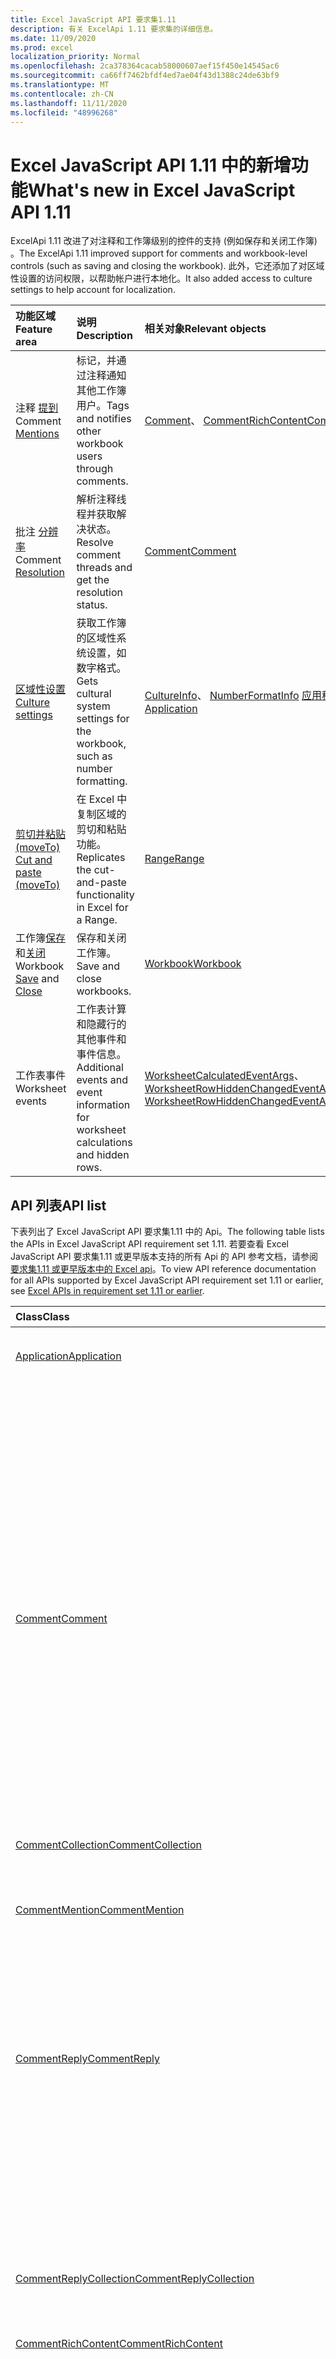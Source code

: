 ```yaml
---
title: Excel JavaScript API 要求集1.11
description: 有关 ExcelApi 1.11 要求集的详细信息。
ms.date: 11/09/2020
ms.prod: excel
localization_priority: Normal
ms.openlocfilehash: 2ca378364cacab58000607aef15f450e14545ac6
ms.sourcegitcommit: ca66ff7462bfdf4ed7ae04f43d1388c24de63bf9
ms.translationtype: MT
ms.contentlocale: zh-CN
ms.lasthandoff: 11/11/2020
ms.locfileid: "48996268"
---
```

# <a name="whats-new-in-excel-javascript-api-111"></a><span data-ttu-id="d5bdb-103">Excel JavaScript API 1.11 中的新增功能</span><span class="sxs-lookup"><span data-stu-id="d5bdb-103">What's new in Excel JavaScript API 1.11</span></span>

<span data-ttu-id="d5bdb-104">ExcelApi 1.11 改进了对注释和工作簿级别的控件的支持 (例如保存和关闭工作簿) 。</span><span class="sxs-lookup"><span data-stu-id="d5bdb-104">The ExcelApi 1.11 improved support for comments and workbook-level controls (such as saving and closing the workbook).</span></span> <span data-ttu-id="d5bdb-105">此外，它还添加了对区域性设置的访问权限，以帮助帐户进行本地化。</span><span class="sxs-lookup"><span data-stu-id="d5bdb-105">It also added access to culture settings to help account for localization.</span></span>

| <span data-ttu-id="d5bdb-106">功能区域</span><span class="sxs-lookup"><span data-stu-id="d5bdb-106">Feature area</span></span> | <span data-ttu-id="d5bdb-107">说明</span><span class="sxs-lookup"><span data-stu-id="d5bdb-107">Description</span></span> | <span data-ttu-id="d5bdb-108">相关对象</span><span class="sxs-lookup"><span data-stu-id="d5bdb-108">Relevant objects</span></span> |
|:--- |:--- |:--- |
| <span data-ttu-id="d5bdb-109">注释 [提到](../../excel/excel-add-ins-comments.md#mentions)</span><span class="sxs-lookup"><span data-stu-id="d5bdb-109">Comment [Mentions](../../excel/excel-add-ins-comments.md#mentions)</span></span> |<span data-ttu-id="d5bdb-110">标记，并通过注释通知其他工作簿用户。</span><span class="sxs-lookup"><span data-stu-id="d5bdb-110">Tags and notifies other workbook users through comments.</span></span> | <span data-ttu-id="d5bdb-111">[Comment](/javascript/api/excel/excel.comment)、 [CommentRichContent](/javascript/api/excel/excel.commentrichcontent)</span><span class="sxs-lookup"><span data-stu-id="d5bdb-111">[Comment](/javascript/api/excel/excel.comment), [CommentRichContent](/javascript/api/excel/excel.commentrichcontent)</span></span> |
| <span data-ttu-id="d5bdb-112">批注 [分辨率](../../excel/excel-add-ins-comments.md#resolve-comment-threads)</span><span class="sxs-lookup"><span data-stu-id="d5bdb-112">Comment [Resolution](../../excel/excel-add-ins-comments.md#resolve-comment-threads)</span></span> | <span data-ttu-id="d5bdb-113">解析注释线程并获取解决状态。</span><span class="sxs-lookup"><span data-stu-id="d5bdb-113">Resolve comment threads and get the resolution status.</span></span> | [<span data-ttu-id="d5bdb-114">Comment</span><span class="sxs-lookup"><span data-stu-id="d5bdb-114">Comment</span></span>](/javascript/api/excel/excel.comment) |
| [<span data-ttu-id="d5bdb-115">区域性设置</span><span class="sxs-lookup"><span data-stu-id="d5bdb-115">Culture settings</span></span>](../../excel/excel-add-ins-workbooks.md#access-application-culture-settings) | <span data-ttu-id="d5bdb-116">获取工作簿的区域性系统设置，如数字格式。</span><span class="sxs-lookup"><span data-stu-id="d5bdb-116">Gets cultural system settings for the workbook, such as number formatting.</span></span> | <span data-ttu-id="d5bdb-117">[CultureInfo](/javascript/api/excel/excel.cultureinfo)、 [NumberFormatInfo](/javascript/api/excel/excel.numberformatinfo) [应用程序](/javascript/api/excel/excel.application)</span><span class="sxs-lookup"><span data-stu-id="d5bdb-117">[CultureInfo](/javascript/api/excel/excel.cultureinfo), [NumberFormatInfo](/javascript/api/excel/excel.numberformatinfo) [Application](/javascript/api/excel/excel.application)</span></span> |
| [<span data-ttu-id="d5bdb-118">剪切并粘贴 (moveTo) </span><span class="sxs-lookup"><span data-stu-id="d5bdb-118">Cut and paste (moveTo)</span></span>](../../excel/excel-add-ins-ranges-advanced.md#cut-copy-and-paste) | <span data-ttu-id="d5bdb-119">在 Excel 中复制区域的剪切和粘贴功能。</span><span class="sxs-lookup"><span data-stu-id="d5bdb-119">Replicates the cut-and-paste functionality in Excel for a Range.</span></span> | [<span data-ttu-id="d5bdb-120">Range</span><span class="sxs-lookup"><span data-stu-id="d5bdb-120">Range</span></span>](/javascript/api/excel/excel.range) |
| <span data-ttu-id="d5bdb-121">工作簿[保存](../../excel/excel-add-ins-workbooks.md#save-the-workbook)和[关闭](../../excel/excel-add-ins-workbooks.md#close-the-workbook)</span><span class="sxs-lookup"><span data-stu-id="d5bdb-121">Workbook [Save](../../excel/excel-add-ins-workbooks.md#save-the-workbook) and [Close](../../excel/excel-add-ins-workbooks.md#close-the-workbook)</span></span> | <span data-ttu-id="d5bdb-122">保存和关闭工作簿。</span><span class="sxs-lookup"><span data-stu-id="d5bdb-122">Save and close workbooks.</span></span> | [<span data-ttu-id="d5bdb-123">Workbook</span><span class="sxs-lookup"><span data-stu-id="d5bdb-123">Workbook</span></span>](/javascript/api/excel/excel.workbook) |
| <span data-ttu-id="d5bdb-124">工作表事件</span><span class="sxs-lookup"><span data-stu-id="d5bdb-124">Worksheet events</span></span> | <span data-ttu-id="d5bdb-125">工作表计算和隐藏行的其他事件和事件信息。</span><span class="sxs-lookup"><span data-stu-id="d5bdb-125">Additional events and event information for worksheet calculations and hidden rows.</span></span> | <span data-ttu-id="d5bdb-126">[WorksheetCalculatedEventArgs](/javascript/api/excel/excel.worksheetcalculatedeventargs)、 [WorksheetRowHiddenChangedEventArgs](/javascript/api/excel/excel.worksheetrowhiddenchangedeventargs)</span><span class="sxs-lookup"><span data-stu-id="d5bdb-126">[WorksheetCalculatedEventArgs](/javascript/api/excel/excel.worksheetcalculatedeventargs), [WorksheetRowHiddenChangedEventArgs](/javascript/api/excel/excel.worksheetrowhiddenchangedeventargs)</span></span> |

## <a name="api-list"></a><span data-ttu-id="d5bdb-127">API 列表</span><span class="sxs-lookup"><span data-stu-id="d5bdb-127">API list</span></span>

<span data-ttu-id="d5bdb-128">下表列出了 Excel JavaScript API 要求集1.11 中的 Api。</span><span class="sxs-lookup"><span data-stu-id="d5bdb-128">The following table lists the APIs in Excel JavaScript API requirement set 1.11.</span></span> <span data-ttu-id="d5bdb-129">若要查看 Excel JavaScript API 要求集1.11 或更早版本支持的所有 Api 的 API 参考文档，请参阅 [要求集1.11 或更早版本中的 Excel api](/javascript/api/excel?view=excel-js-1.11&preserve-view=true)。</span><span class="sxs-lookup"><span data-stu-id="d5bdb-129">To view API reference documentation for all APIs supported by Excel JavaScript API requirement set 1.11 or earlier, see [Excel APIs in requirement set 1.11 or earlier](/javascript/api/excel?view=excel-js-1.11&preserve-view=true).</span></span>

| <span data-ttu-id="d5bdb-130">Class</span><span class="sxs-lookup"><span data-stu-id="d5bdb-130">Class</span></span> | <span data-ttu-id="d5bdb-131">域</span><span class="sxs-lookup"><span data-stu-id="d5bdb-131">Fields</span></span> | <span data-ttu-id="d5bdb-132">说明</span><span class="sxs-lookup"><span data-stu-id="d5bdb-132">Description</span></span> |
|:---|:---|:---|
|[<span data-ttu-id="d5bdb-133">Application</span><span class="sxs-lookup"><span data-stu-id="d5bdb-133">Application</span></span>](/javascript/api/excel/excel.application)|[<span data-ttu-id="d5bdb-134">cultureInfo</span><span class="sxs-lookup"><span data-stu-id="d5bdb-134">cultureInfo</span></span>](/javascript/api/excel/excel.application#cultureinfo)|<span data-ttu-id="d5bdb-135">基于当前系统区域性设置提供信息。</span><span class="sxs-lookup"><span data-stu-id="d5bdb-135">Provides information based on current system culture settings.</span></span>|
||[<span data-ttu-id="d5bdb-136">decimalSeparator</span><span class="sxs-lookup"><span data-stu-id="d5bdb-136">decimalSeparator</span></span>](/javascript/api/excel/excel.application#decimalseparator)|<span data-ttu-id="d5bdb-137">获取用作数值的小数分隔符的字符串。</span><span class="sxs-lookup"><span data-stu-id="d5bdb-137">Gets the string used as the decimal separator for numeric values.</span></span>|
||[<span data-ttu-id="d5bdb-138">thousandsSeparator</span><span class="sxs-lookup"><span data-stu-id="d5bdb-138">thousandsSeparator</span></span>](/javascript/api/excel/excel.application#thousandsseparator)|<span data-ttu-id="d5bdb-139">获取一个字符串，用于将数字值的小数位数与小数的左边隔开。</span><span class="sxs-lookup"><span data-stu-id="d5bdb-139">Gets the string used to separate groups of digits to the left of the decimal for numeric values.</span></span>|
||[<span data-ttu-id="d5bdb-140">useSystemSeparators</span><span class="sxs-lookup"><span data-stu-id="d5bdb-140">useSystemSeparators</span></span>](/javascript/api/excel/excel.application#usesystemseparators)|<span data-ttu-id="d5bdb-141">指定是否启用 Excel 的系统分隔符。</span><span class="sxs-lookup"><span data-stu-id="d5bdb-141">Specifies if the system separators of Excel are enabled.</span></span>|
|[<span data-ttu-id="d5bdb-142">Comment</span><span class="sxs-lookup"><span data-stu-id="d5bdb-142">Comment</span></span>](/javascript/api/excel/excel.comment)|[<span data-ttu-id="d5bdb-143">提及</span><span class="sxs-lookup"><span data-stu-id="d5bdb-143">mentions</span></span>](/javascript/api/excel/excel.comment#mentions)|<span data-ttu-id="d5bdb-144">获取实体 (例如，在注释中提到的人) 。</span><span class="sxs-lookup"><span data-stu-id="d5bdb-144">Gets the entities (e.g., people) that are mentioned in comments.</span></span>|
||[<span data-ttu-id="d5bdb-145">richContent</span><span class="sxs-lookup"><span data-stu-id="d5bdb-145">richContent</span></span>](/javascript/api/excel/excel.comment#richcontent)|<span data-ttu-id="d5bdb-146">获取丰富的注释内容 (例如，注释) 中提及。</span><span class="sxs-lookup"><span data-stu-id="d5bdb-146">Gets the rich comment content (e.g., mentions in comments).</span></span>|
||[<span data-ttu-id="d5bdb-147">经过</span><span class="sxs-lookup"><span data-stu-id="d5bdb-147">resolved</span></span>](/javascript/api/excel/excel.comment#resolved)|<span data-ttu-id="d5bdb-148">注释线程状态。</span><span class="sxs-lookup"><span data-stu-id="d5bdb-148">The comment thread status.</span></span>|
||[<span data-ttu-id="d5bdb-149">updateMentions (contentWithMentions： CommentRichContent) </span><span class="sxs-lookup"><span data-stu-id="d5bdb-149">updateMentions(contentWithMentions: Excel.CommentRichContent)</span></span>](/javascript/api/excel/excel.comment#updatementions-contentwithmentions-)|<span data-ttu-id="d5bdb-150">使用特殊格式的字符串和提及列表更新注释内容。</span><span class="sxs-lookup"><span data-stu-id="d5bdb-150">Updates the comment content with a specially formatted string and a list of mentions.</span></span>|
|[<span data-ttu-id="d5bdb-151">CommentCollection</span><span class="sxs-lookup"><span data-stu-id="d5bdb-151">CommentCollection</span></span>](/javascript/api/excel/excel.commentcollection)|[<span data-ttu-id="d5bdb-152">添加 (cellAddress： Range \| string，content： CommentRichContent \| String，contentType？： Excel contenttype) </span><span class="sxs-lookup"><span data-stu-id="d5bdb-152">add(cellAddress: Range \| string, content: CommentRichContent \| string, contentType?: Excel.ContentType)</span></span>](/javascript/api/excel/excel.commentcollection#add-celladdress--content--contenttype-)|<span data-ttu-id="d5bdb-153">使用给定单元格上的给定内容创建新批注。</span><span class="sxs-lookup"><span data-stu-id="d5bdb-153">Creates a new comment with the given content on the given cell.</span></span>|
|[<span data-ttu-id="d5bdb-154">CommentMention</span><span class="sxs-lookup"><span data-stu-id="d5bdb-154">CommentMention</span></span>](/javascript/api/excel/excel.commentmention)|[<span data-ttu-id="d5bdb-155">email</span><span class="sxs-lookup"><span data-stu-id="d5bdb-155">email</span></span>](/javascript/api/excel/excel.commentmention#email)|<span data-ttu-id="d5bdb-156">Comment 中提到的实体的电子邮件地址。</span><span class="sxs-lookup"><span data-stu-id="d5bdb-156">The email address of the entity that is mentioned in comment.</span></span>|
||[<span data-ttu-id="d5bdb-157">id</span><span class="sxs-lookup"><span data-stu-id="d5bdb-157">id</span></span>](/javascript/api/excel/excel.commentmention#id)|<span data-ttu-id="d5bdb-158">实体的 id。</span><span class="sxs-lookup"><span data-stu-id="d5bdb-158">The id of the entity.</span></span>|
||[<span data-ttu-id="d5bdb-159">name</span><span class="sxs-lookup"><span data-stu-id="d5bdb-159">name</span></span>](/javascript/api/excel/excel.commentmention#name)|<span data-ttu-id="d5bdb-160">Comment 中提到的实体的名称。</span><span class="sxs-lookup"><span data-stu-id="d5bdb-160">The name of the entity that is mentioned in comment.</span></span>|
|[<span data-ttu-id="d5bdb-161">CommentReply</span><span class="sxs-lookup"><span data-stu-id="d5bdb-161">CommentReply</span></span>](/javascript/api/excel/excel.commentreply)|[<span data-ttu-id="d5bdb-162">提及</span><span class="sxs-lookup"><span data-stu-id="d5bdb-162">mentions</span></span>](/javascript/api/excel/excel.commentreply#mentions)|<span data-ttu-id="d5bdb-163">实体 (例如，在注释中提到的人) 。</span><span class="sxs-lookup"><span data-stu-id="d5bdb-163">The entities (e.g., people) that are mentioned in comments.</span></span>|
||[<span data-ttu-id="d5bdb-164">经过</span><span class="sxs-lookup"><span data-stu-id="d5bdb-164">resolved</span></span>](/javascript/api/excel/excel.commentreply#resolved)|<span data-ttu-id="d5bdb-165">批注答复状态。</span><span class="sxs-lookup"><span data-stu-id="d5bdb-165">The comment reply status.</span></span>|
||[<span data-ttu-id="d5bdb-166">richContent</span><span class="sxs-lookup"><span data-stu-id="d5bdb-166">richContent</span></span>](/javascript/api/excel/excel.commentreply#richcontent)|<span data-ttu-id="d5bdb-167">富注释内容 (例如，注释) 中提到的内容。</span><span class="sxs-lookup"><span data-stu-id="d5bdb-167">The rich comment content (e.g., mentions in comments).</span></span>|
||[<span data-ttu-id="d5bdb-168">updateMentions (contentWithMentions： CommentRichContent) </span><span class="sxs-lookup"><span data-stu-id="d5bdb-168">updateMentions(contentWithMentions: Excel.CommentRichContent)</span></span>](/javascript/api/excel/excel.commentreply#updatementions-contentwithmentions-)|<span data-ttu-id="d5bdb-169">使用特殊格式的字符串和提及列表更新注释内容。</span><span class="sxs-lookup"><span data-stu-id="d5bdb-169">Updates the comment content with a specially formatted string and a list of mentions.</span></span>|
|[<span data-ttu-id="d5bdb-170">CommentReplyCollection</span><span class="sxs-lookup"><span data-stu-id="d5bdb-170">CommentReplyCollection</span></span>](/javascript/api/excel/excel.commentreplycollection)|[<span data-ttu-id="d5bdb-171">添加 (内容： CommentRichContent \| 字符串和 contenttype？： Excel contenttype) </span><span class="sxs-lookup"><span data-stu-id="d5bdb-171">add(content: CommentRichContent \| string, contentType?: Excel.ContentType)</span></span>](/javascript/api/excel/excel.commentreplycollection#add-content--contenttype-)|<span data-ttu-id="d5bdb-172">为批注创建批注回复。</span><span class="sxs-lookup"><span data-stu-id="d5bdb-172">Creates a comment reply for comment.</span></span>|
|[<span data-ttu-id="d5bdb-173">CommentRichContent</span><span class="sxs-lookup"><span data-stu-id="d5bdb-173">CommentRichContent</span></span>](/javascript/api/excel/excel.commentrichcontent)|[<span data-ttu-id="d5bdb-174">提及</span><span class="sxs-lookup"><span data-stu-id="d5bdb-174">mentions</span></span>](/javascript/api/excel/excel.commentrichcontent#mentions)|<span data-ttu-id="d5bdb-175">包含所有实体的数组 (例如，注释中提到的人) 。</span><span class="sxs-lookup"><span data-stu-id="d5bdb-175">An array containing all the entities (e.g., people) mentioned within the comment.</span></span>|
||[<span data-ttu-id="d5bdb-176">richContent</span><span class="sxs-lookup"><span data-stu-id="d5bdb-176">richContent</span></span>](/javascript/api/excel/excel.commentrichcontent#richcontent)|<span data-ttu-id="d5bdb-177">指定注释的丰富内容 (例如，注释内容包含提及，第一个提到的实体的 id 属性为0，第二个提到的实体的 id 属性为 1) 。</span><span class="sxs-lookup"><span data-stu-id="d5bdb-177">Specifies the rich content of the comment (e.g., comment content with mentions, the first mentioned entity has an id attribute of 0, and the second mentioned entity has an id attribute of 1).</span></span>|
|[<span data-ttu-id="d5bdb-178">CultureInfo</span><span class="sxs-lookup"><span data-stu-id="d5bdb-178">CultureInfo</span></span>](/javascript/api/excel/excel.cultureinfo)|[<span data-ttu-id="d5bdb-179">name</span><span class="sxs-lookup"><span data-stu-id="d5bdb-179">name</span></span>](/javascript/api/excel/excel.cultureinfo#name)|<span data-ttu-id="d5bdb-180">以 languagecode2/regioncode2 (格式获取区域性名称，例如 "zh-tw-cn" or "en-us" ) 。</span><span class="sxs-lookup"><span data-stu-id="d5bdb-180">Gets the culture name in the format languagecode2-country/regioncode2 (e.g., "zh-cn" or "en-us").</span></span>|
||[<span data-ttu-id="d5bdb-181">numberFormat</span><span class="sxs-lookup"><span data-stu-id="d5bdb-181">numberFormat</span></span>](/javascript/api/excel/excel.cultureinfo#numberformat)|<span data-ttu-id="d5bdb-182">定义适当的区域性格式，以显示数字。</span><span class="sxs-lookup"><span data-stu-id="d5bdb-182">Defines the culturally appropriate format of displaying numbers.</span></span>|
|[<span data-ttu-id="d5bdb-183">NumberFormatInfo</span><span class="sxs-lookup"><span data-stu-id="d5bdb-183">NumberFormatInfo</span></span>](/javascript/api/excel/excel.numberformatinfo)|[<span data-ttu-id="d5bdb-184">numberDecimalSeparator</span><span class="sxs-lookup"><span data-stu-id="d5bdb-184">numberDecimalSeparator</span></span>](/javascript/api/excel/excel.numberformatinfo#numberdecimalseparator)|<span data-ttu-id="d5bdb-185">获取用作数值的小数分隔符的字符串。</span><span class="sxs-lookup"><span data-stu-id="d5bdb-185">Gets the string used as the decimal separator for numeric values.</span></span>|
||[<span data-ttu-id="d5bdb-186">numberGroupSeparator</span><span class="sxs-lookup"><span data-stu-id="d5bdb-186">numberGroupSeparator</span></span>](/javascript/api/excel/excel.numberformatinfo#numbergroupseparator)|<span data-ttu-id="d5bdb-187">获取一个字符串，用于将数字值的小数位数与小数的左边隔开。</span><span class="sxs-lookup"><span data-stu-id="d5bdb-187">Gets the string used to separate groups of digits to the left of the decimal for numeric values.</span></span>|
|[<span data-ttu-id="d5bdb-188">Range</span><span class="sxs-lookup"><span data-stu-id="d5bdb-188">Range</span></span>](/javascript/api/excel/excel.range)|[<span data-ttu-id="d5bdb-189">moveTo (destinationRange：范围 \| 字符串) </span><span class="sxs-lookup"><span data-stu-id="d5bdb-189">moveTo(destinationRange: Range \| string)</span></span>](/javascript/api/excel/excel.range#moveto-destinationrange-)|<span data-ttu-id="d5bdb-190">将单元格的值、格式和公式从当前区域移动到目标区域，替换这些单元格中的旧信息。</span><span class="sxs-lookup"><span data-stu-id="d5bdb-190">Moves cell values, formatting, and formulas from current range to the destination range, replacing the old information in those cells.</span></span>|
|[<span data-ttu-id="d5bdb-191">RangeFormat</span><span class="sxs-lookup"><span data-stu-id="d5bdb-191">RangeFormat</span></span>](/javascript/api/excel/excel.rangeformat)|[<span data-ttu-id="d5bdb-192">adjustIndent (数额： number) </span><span class="sxs-lookup"><span data-stu-id="d5bdb-192">adjustIndent(amount: number)</span></span>](/javascript/api/excel/excel.rangeformat#adjustindent-amount-)|<span data-ttu-id="d5bdb-193">调整范围格式的缩进量。</span><span class="sxs-lookup"><span data-stu-id="d5bdb-193">Adjusts the indentation of the range formatting.</span></span>|
|[<span data-ttu-id="d5bdb-194">Workbook</span><span class="sxs-lookup"><span data-stu-id="d5bdb-194">Workbook</span></span>](/javascript/api/excel/excel.workbook)|[<span data-ttu-id="d5bdb-195">close(closeBehavior?: Excel.CloseBehavior)</span><span class="sxs-lookup"><span data-stu-id="d5bdb-195">close(closeBehavior?: Excel.CloseBehavior)</span></span>](/javascript/api/excel/excel.workbook#close-closebehavior-)|<span data-ttu-id="d5bdb-196">关闭当前工作簿。</span><span class="sxs-lookup"><span data-stu-id="d5bdb-196">Close current workbook.</span></span>|
||[<span data-ttu-id="d5bdb-197">save(saveBehavior?: Excel.SaveBehavior)</span><span class="sxs-lookup"><span data-stu-id="d5bdb-197">save(saveBehavior?: Excel.SaveBehavior)</span></span>](/javascript/api/excel/excel.workbook#save-savebehavior-)|<span data-ttu-id="d5bdb-198">保存当前工作簿。</span><span class="sxs-lookup"><span data-stu-id="d5bdb-198">Save current workbook.</span></span>|
|[<span data-ttu-id="d5bdb-199">Worksheet</span><span class="sxs-lookup"><span data-stu-id="d5bdb-199">Worksheet</span></span>](/javascript/api/excel/excel.worksheet)|[<span data-ttu-id="d5bdb-200">onRowHiddenChanged</span><span class="sxs-lookup"><span data-stu-id="d5bdb-200">onRowHiddenChanged</span></span>](/javascript/api/excel/excel.worksheet#onrowhiddenchanged)|<span data-ttu-id="d5bdb-201">在特定工作表上的一个或多个行的隐藏状态更改时发生。</span><span class="sxs-lookup"><span data-stu-id="d5bdb-201">Occurs when the hidden state of one or more rows has changed on a specific worksheet.</span></span>|
|[<span data-ttu-id="d5bdb-202">WorksheetCalculatedEventArgs</span><span class="sxs-lookup"><span data-stu-id="d5bdb-202">WorksheetCalculatedEventArgs</span></span>](/javascript/api/excel/excel.worksheetcalculatedeventargs)|[<span data-ttu-id="d5bdb-203">address</span><span class="sxs-lookup"><span data-stu-id="d5bdb-203">address</span></span>](/javascript/api/excel/excel.worksheetcalculatedeventargs#address)|<span data-ttu-id="d5bdb-204">完成计算的区域的地址。</span><span class="sxs-lookup"><span data-stu-id="d5bdb-204">The address of the range that completed calculation.</span></span>|
|[<span data-ttu-id="d5bdb-205">WorksheetCollection</span><span class="sxs-lookup"><span data-stu-id="d5bdb-205">WorksheetCollection</span></span>](/javascript/api/excel/excel.worksheetcollection)|[<span data-ttu-id="d5bdb-206">onRowHiddenChanged</span><span class="sxs-lookup"><span data-stu-id="d5bdb-206">onRowHiddenChanged</span></span>](/javascript/api/excel/excel.worksheetcollection#onrowhiddenchanged)|<span data-ttu-id="d5bdb-207">在特定工作表上的一个或多个行的隐藏状态更改时发生。</span><span class="sxs-lookup"><span data-stu-id="d5bdb-207">Occurs when the hidden state of one or more rows has changed on a specific worksheet.</span></span>|
|[<span data-ttu-id="d5bdb-208">WorksheetRowHiddenChangedEventArgs</span><span class="sxs-lookup"><span data-stu-id="d5bdb-208">WorksheetRowHiddenChangedEventArgs</span></span>](/javascript/api/excel/excel.worksheetrowhiddenchangedeventargs)|[<span data-ttu-id="d5bdb-209">address</span><span class="sxs-lookup"><span data-stu-id="d5bdb-209">address</span></span>](/javascript/api/excel/excel.worksheetrowhiddenchangedeventargs#address)|<span data-ttu-id="d5bdb-210">获取区域地址，该地址表示特定工作表上的更改区域。</span><span class="sxs-lookup"><span data-stu-id="d5bdb-210">Gets the range address that represents the changed area of a specific worksheet.</span></span>|
||[<span data-ttu-id="d5bdb-211">changeType</span><span class="sxs-lookup"><span data-stu-id="d5bdb-211">changeType</span></span>](/javascript/api/excel/excel.worksheetrowhiddenchangedeventargs#changetype)|<span data-ttu-id="d5bdb-212">获取表示事件触发方式的更改类型。</span><span class="sxs-lookup"><span data-stu-id="d5bdb-212">Gets the type of change that represents how the event was triggered.</span></span>|
||[<span data-ttu-id="d5bdb-213">source</span><span class="sxs-lookup"><span data-stu-id="d5bdb-213">source</span></span>](/javascript/api/excel/excel.worksheetrowhiddenchangedeventargs#source)|<span data-ttu-id="d5bdb-214">获取事件源。</span><span class="sxs-lookup"><span data-stu-id="d5bdb-214">Gets the source of the event.</span></span>|
||[<span data-ttu-id="d5bdb-215">type</span><span class="sxs-lookup"><span data-stu-id="d5bdb-215">type</span></span>](/javascript/api/excel/excel.worksheetrowhiddenchangedeventargs#type)|<span data-ttu-id="d5bdb-216">获取事件的类型。</span><span class="sxs-lookup"><span data-stu-id="d5bdb-216">Gets the type of the event.</span></span>|
||[<span data-ttu-id="d5bdb-217">worksheetId</span><span class="sxs-lookup"><span data-stu-id="d5bdb-217">worksheetId</span></span>](/javascript/api/excel/excel.worksheetrowhiddenchangedeventargs#worksheetid)|<span data-ttu-id="d5bdb-218">获取其中的数据发生更改的工作表的 ID。</span><span class="sxs-lookup"><span data-stu-id="d5bdb-218">Gets the id of the worksheet in which the data changed.</span></span>|

## <a name="see-also"></a><span data-ttu-id="d5bdb-219">另请参阅</span><span class="sxs-lookup"><span data-stu-id="d5bdb-219">See also</span></span>

- [<span data-ttu-id="d5bdb-220">Excel JavaScript API 参考文档</span><span class="sxs-lookup"><span data-stu-id="d5bdb-220">Excel JavaScript API Reference Documentation</span></span>](/javascript/api/excel?view=excel-js-1.11&preserve-view=true)
- [<span data-ttu-id="d5bdb-221">Excel JavaScript API 要求集</span><span class="sxs-lookup"><span data-stu-id="d5bdb-221">Excel JavaScript API requirement sets</span></span>](excel-api-requirement-sets.md)
